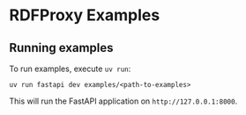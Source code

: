 # RDFProxy Examples

## Running examples

To run examples, execute `uv run`:

```shell
uv run fastapi dev examples/<path-to-examples>
```

This will run the FastAPI application on `http://127.0.0.1:8000`.
